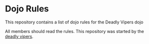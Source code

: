 Dojo Rules
==========

This repository contains a list of dojo rules for the Deadly Vipers dojo

All members should read the rules.
This repository was started by the [deadly vipers](https://github.com/deadlyvipers).
